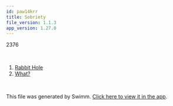```yaml
---
id: paw14krr
title: Sobriety
file_version: 1.1.3
app_version: 1.27.0
---
```


<!-- Intro - Do not remove this comment -->
2376

<br/>

<!-- Steps - Do not remove this comment -->
1. [Rabbit Hole](rabbit-hole.u3r5d7w3.sw.md)
2. [What?](what.vlgxgnqm.sw.md)


<br/>

This file was generated by Swimm. [Click here to view it in the app](https://app.swimm.io/repos/Z2l0aHViJTNBJTNBZG9jcyUzQSUzQWVsZW1lbnRhbHNvYnJpZXR5/playlists/paw14krr).
